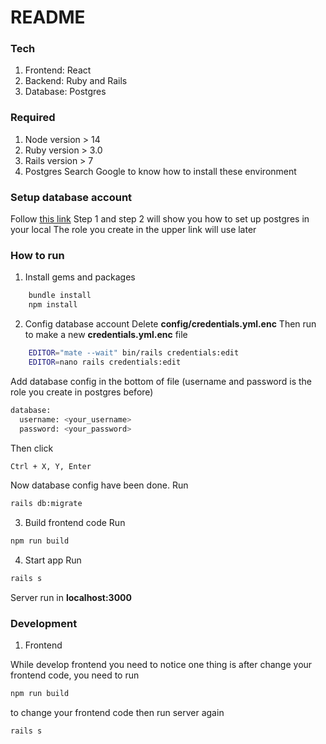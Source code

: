 # README

### Tech
1. Frontend: React
2. Backend: Ruby and Rails
3. Database: Postgres

### Required
1. Node version > 14
2. Ruby version > 3.0
3. Rails version > 7
4. Postgres
Search Google to know how to install these environment

### Setup database account
Follow [this link](https://levelup.gitconnected.com/setting-up-postgres-with-ruby-on-rails-7-on-ubuntu-20-04-45ffd75e863d)
Step 1 and step 2 will show you how to set up postgres in your local
The role you create in the upper link will use later

###  How to run
1. Install gems and packages
```sh
    bundle install
    npm install
```
2. Config database account
Delete **config/credentials.yml.enc**
Then run to make a new **credentials.yml.enc** file
```sh
    EDITOR="mate --wait" bin/rails credentials:edit
    EDITOR=nano rails credentials:edit
```
Add database config in the bottom of file (username and password is the role you create in postgres before)
```sh
database:
  username: <your_username>
  password: <your_password>
```
Then click
```sh
Ctrl + X, Y, Enter
```
Now database config have been done. Run
```sh
rails db:migrate
```
3. Build frontend code
Run
```sh
npm run build
```
4. Start app
Run
```sh
rails s
```
Server run in **localhost:3000**

### Development
1. Frontend

While develop frontend you need to notice one thing is after change your frontend code, you need to run
```sh
npm run build
```
to change your frontend code
then run server again
```sh
rails s
```
